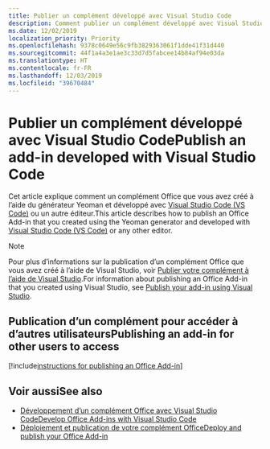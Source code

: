 ```yaml
---
title: Publier un complément développé avec Visual Studio Code
description: Comment publier un complément développé avec Visual Studio Code
ms.date: 12/02/2019
localization_priority: Priority
ms.openlocfilehash: 9378c0649e56c9fb3829363061f1dde41f31d440
ms.sourcegitcommit: 44f1a4a3e1ae3c33d7d5fabcee14b84af94e03da
ms.translationtype: HT
ms.contentlocale: fr-FR
ms.lasthandoff: 12/03/2019
ms.locfileid: "39670484"
---
```

# <a name="publish-an-add-in-developed-with-visual-studio-code"></a><span data-ttu-id="ec54a-103">Publier un complément développé avec Visual Studio Code</span><span class="sxs-lookup"><span data-stu-id="ec54a-103">Publish an add-in developed with Visual Studio Code</span></span>

<span data-ttu-id="ec54a-104">Cet article explique comment un complément Office que vous avez créé à l’aide du générateur Yeoman et développé avec [Visual Studio Code (VS Code)](https://code.visualstudio.com) ou un autre éditeur.</span><span class="sxs-lookup"><span data-stu-id="ec54a-104">This article describes how to publish an Office Add-in that you created using the Yeoman generator and developed with [Visual Studio Code (VS Code)](https://code.visualstudio.com) or any other editor.</span></span>

> [!NOTE]
> <span data-ttu-id="ec54a-105">Pour plus d’informations sur la publication d’un complément Office que vous avez créé à l’aide de Visual Studio, voir [Publier votre complément à l’aide de Visual Studio](package-your-add-in-using-visual-studio.md).</span><span class="sxs-lookup"><span data-stu-id="ec54a-105">For information about publishing an Office Add-in that you created using Visual Studio, see [Publish your add-in using Visual Studio](package-your-add-in-using-visual-studio.md).</span></span>

## <a name="publishing-an-add-in-for-other-users-to-access"></a><span data-ttu-id="ec54a-106">Publication d’un complément pour accéder à d’autres utilisateurs</span><span class="sxs-lookup"><span data-stu-id="ec54a-106">Publishing an add-in for other users to access</span></span>

[!include[instructions for publishing an Office Add-in](../includes/publish-add-in.md)]

## <a name="see-also"></a><span data-ttu-id="ec54a-107">Voir aussi</span><span class="sxs-lookup"><span data-stu-id="ec54a-107">See also</span></span>

- [<span data-ttu-id="ec54a-108">Développement d’un complément Office avec Visual Studio Code</span><span class="sxs-lookup"><span data-stu-id="ec54a-108">Develop Office Add-ins with Visual Studio Code</span></span>](../develop/develop-add-ins-vscode.md)
- [<span data-ttu-id="ec54a-109">Déploiement et publication de votre complément Office</span><span class="sxs-lookup"><span data-stu-id="ec54a-109">Deploy and publish your Office Add-in</span></span>](../publish/publish.md)